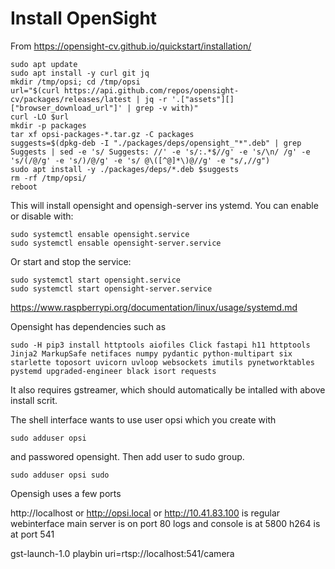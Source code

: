 # Install OpenSight
From https://opensight-cv.github.io/quickstart/installation/

```
sudo apt update
sudo apt install -y curl git jq
mkdir /tmp/opsi; cd /tmp/opsi
url="$(curl https://api.github.com/repos/opensight-cv/packages/releases/latest | jq -r '.["assets"][]["browser_download_url"]' | grep -v with)"
curl -LO $url
mkdir -p packages
tar xf opsi-packages-*.tar.gz -C packages
suggests=$(dpkg-deb -I "./packages/deps/opensight_"*".deb" | grep Suggests | sed -e 's/ Suggests: //' -e 's/:.*$//g' -e 's/\n/ /g' -e 's/(/@/g' -e 's/)/@/g' -e 's/ @\([^@]*\)@//g' -e "s/,//g")
sudo apt install -y ./packages/deps/*.deb $suggests
rm -rf /tmp/opsi/
reboot
```

This will install opensight and opensigh-server ins ystemd.
You can enable or disable with:

```
sudo systemctl ensable opensight.service
sudo systemctl ensable opensight-server.service
```

Or start and stop the service:
```
sudo systemctl start opensight.service
sudo systemctl start opensight-server.service
```

https://www.raspberrypi.org/documentation/linux/usage/systemd.md

Opensight has dependencies such as
```
sudo -H pip3 install httptools aiofiles Click fastapi h11 httptools Jinja2 MarkupSafe netifaces numpy pydantic python-multipart six starlette toposort uvicorn uvloop websockets imutils pynetworktables pystemd upgraded-engineer black isort requests
```

It also requires gstreamer, which should automatically be intalled with above install scrit.

The shell interface wants to use user opsi which you create with

```
sudo adduser opsi
```

and passwored opensight. Then add user to sudo group.

```
sudo adduser opsi sudo
```


Opensigh uses a few ports

http://localhost or http://opsi.local or http://10.41.83.100 is regular webinterface
main server is on port 80
logs and console is at 5800
h264 is at port 541

gst-launch-1.0 playbin uri=rtsp://localhost:541/camera
